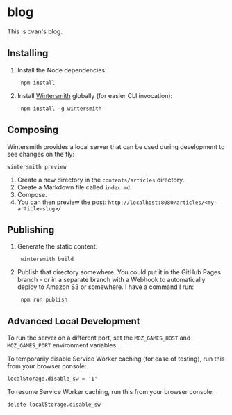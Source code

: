 # blog

This is cvan's blog.


## Installing

1. Install the Node dependencies:

        npm install

2. Install [Wintersmith](https://github.com/jnordberg/wintersmith) globally (for easier CLI invocation):

        npm install -g wintersmith


## Composing

Wintersmith provides a local server that can be used during development to see changes on the fly:

    wintersmith preview

1. Create a new directory in the `contents/articles` directory.
2. Create a Markdown file called `index.md`.
3. Compose.
4. You can then preview the post: `http://localhost:8080/articles/<my-article-slug>/`


## Publishing

1. Generate the static content:

        wintersmith build

2. Publish that directory somewhere. You could put it in the GitHub Pages branch - or in a separate branch with a Webhook to automatically deploy to Amazon S3 or somewhere. I have a command I run:

        npm run publish


## Advanced Local Development

To run the server on a different port, set the `MOZ_GAMES_HOST` and `MOZ_GAMES_PORT` environment variables.

To temporarily disable Service Worker caching (for ease of testing), run this from your browser console:

    localStorage.disable_sw = '1'

To resume Service Worker caching, run this from your browser console:

    delete localStorage.disable_sw
